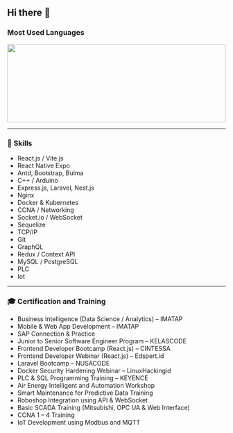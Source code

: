 
## Hi there 👋

### Most Used Languages

<div align="center">
  <img src="https://github-readme-stats.vercel.app/api/top-langs/?username=HafidilAsad&layout=compact&langs_count=10" style="width: 100%; max-width: 600px; height: 180px;" />
</div>

---

### 🧠 Skills


- React.js / Vite.js
- React Native Expo
- Antd, Bootstrap, Bulma
- C++ / Arduino
- Express.js, Laravel, Nest.js
- Nginx
- Docker & Kubernetes
- CCNA / Networking
- Socket.io / WebSocket
- Sequelize
- TCP/IP
- Git
- GraphQL
- Redux / Context API
- MySQL / PostgreSQL
- PLC
- Iot

---

### 🎓 Certification and Training

- Business Intelligence (Data Science / Analytics) – IMATAP
- Mobile & Web App Development – IMATAP
- SAP Connection & Practice
- Junior to Senior Software Engineer Program – KELASCODE
- Frontend Developer Bootcamp (React.js) – CINTESSA
- Frontend Developer Webinar (React.js) – Edspert.id
- Laravel Bootcamp – NUSACODE
- Docker Security Hardening Webinar – LinuxHackingid
- PLC & SQL Programming Training – KEYENCE
- Air Energy Intelligent and Automation Workshop
- Smart Maintenance for Predictive Data Training
- Roboshop Integration using API & WebSocket
- Basic SCADA Training (Mitsubishi, OPC UA & Web Interface)
- CCNA 1 – 4 Training
- IoT Development using Modbus and MQTT





<!--
**HafidilAsad/HafidilAsad** is a ✨ _special_ ✨ repository because its `README.md` (this file) appears on your GitHub profile.

Here are some ideas to get you started:

- 🔭 I’m currently working on ...
- 🌱 I’m currently learning ...
- 👯 I’m looking to collaborate on ...
- 🤔 I’m looking for help with ...
- 💬 Ask me about ...
- 📫 How to reach me: ...
- 😄 Pronouns: ...
- ⚡ Fun fact: ...
-->
